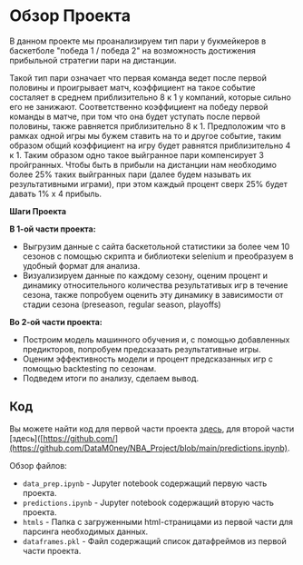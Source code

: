 # Обзор Проекта

В данном проекте мы проанализируем тип пари у букмейкеров в баскетболе "победа 1 / победа 2" на возможность достижения прибыльной стратегии пари на дистанции. 

Такой тип пари означает что первая команда ведет после первой половины и проигрывает матч, коэффициент на такое событие состаляет в среднем приблизительно 8 к 1 у компаний, которые сильно его не занижают. Соответственно коэффициент на победу первой команды в матче, при том что она будет уступать после первой половины, также равняется приблизительно 8 к 1. Предположим что в рамках одной игры мы бужем ставить на то и другое событие, таким образом общий коэффициент на игру будет равнятся приблизительно 4 к 1. Таким образом одно такое выйгранное пари компенсирует 3 пройгранных. Чтобы быть в прибыли на дистанции нам необходимо более 25% таких выйгранных пари (далее будем называть их результативными играми), при этом каждый процент сверх 25% будет давать 1% x 4 прибыль.

**Шаги Проекта**

**В 1-ой части проекта:**

* Выгрузим данные с сайта баскетольной статистики за более чем 10 сезонов с помощью скрипта и библиотеки selenium и               преобразуем в удобный формат для анализа.
* Визуализируем данные по каждому сезону, оценим процент и динамику относительного количества результативых игр в течение         сезона, также попробуем оценить эту динамику в зависимости от стадии сезона (preseason, regular season, playoffs)

**Во 2-ой части проекта:**

* Построим модель машинного обучения и, с помощью добавленных предикторов, попробуем предсказать результативные игры.
* Оценим эффективность модели и процент предсказанных игр с помощью backtesting по сезонам.
* Подведем итоги по анализу, сделаем вывод.


## Код

Вы можете найти код для первой части проекта [здесь](https://github.com/DataM0ney/NBA_Project/blob/main/data_prep.ipynb), для второй части [здесь]([https://github.com/](https://github.com/DataM0ney/NBA_Project/blob/main/predictions.ipynb).

Обзор файлов:

* `data_prep.ipynb` - Jupyter notebook содержащий первую часть проекта.
* `predictions.ipynb` - Jupyter notebook содержащий вторую часть проекта.
* `htmls` - Папка с загруженными html-страницами из первой части для парсинга необходимых данных.
* `dataframes.pkl` - Файл содержащий список датафреймов из первой части проекта.
